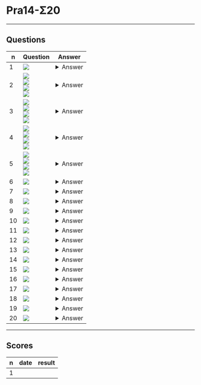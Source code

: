 # Pra14-Σ20

---

## Questions
|n|Question|Answer|
|-|--------|------|
|1|<img src="https://i.imgur.com/pc0gvBU.png">|<details><summary>Answer</summary><img src="https://i.imgur.com/9yyvQoN.png"></details>|
|2|<img src="https://i.imgur.com/hpPsfFq.png"><br/><img src="https://i.imgur.com/kg2fVGQ.png"><br/><img src="https://i.imgur.com/WTQkAZ9.png"><br/><img src="https://i.imgur.com/DzXbdRc.png">|<details><summary>Answer</summary><img src="https://i.imgur.com/OLZ9EQH.png"></details>|
|3|<img src="https://i.imgur.com/hpPsfFq.png"><br/><img src="https://i.imgur.com/kg2fVGQ.png"><br/><img src="https://i.imgur.com/WTQkAZ9.png"><br/><img src="https://i.imgur.com/sVqgeXn.png">|<details><summary>Answer</summary>True</details>|
|4|<img src="https://i.imgur.com/hpPsfFq.png"><br/><img src="https://i.imgur.com/kg2fVGQ.png"><br/><img src="https://i.imgur.com/WTQkAZ9.png"><br/><img src="https://i.imgur.com/SB3an5P.png">|<details><summary>Answer</summary><img src="https://i.imgur.com/P2scYFZ.png"></details>|
|5|<img src="https://i.imgur.com/hpPsfFq.png"><br/><img src="https://i.imgur.com/kg2fVGQ.png"><br/><img src="https://i.imgur.com/WTQkAZ9.png"><br/><img src="https://i.imgur.com/WmTQT4T.png">|<details><summary>Answer</summary><img src="https://i.imgur.com/tLpU1lD.png"></details>|
|6|<img src="https://i.imgur.com/En6afMa.png">|<details><summary>Answer</summary><img src="https://i.imgur.com/4g9G3AG.png"></details>|
|7|<img src="https://i.imgur.com/BfaW2Fe.png">|<details><summary>Answer</summary><img src="https://i.imgur.com/xA5g2CV.png"></details>|
|8|<img src="https://i.imgur.com/sDSh5QW.png">|<details><summary>Answer</summary><img src="https://i.imgur.com/KFoVkBp.png"></details>|
|9|<img src="https://i.imgur.com/nxIlE36.png">|<details><summary>Answer</summary><img src="https://i.imgur.com/AL8skPh.png"></details>|
|10|<img src="https://i.imgur.com/LwCdTOJ.png">|<details><summary>Answer</summary><img src="https://i.imgur.com/ZwLSNkb.png"></details>|
|11|<img src="https://i.imgur.com/htVVDhQ.png">|<details><summary>Answer</summary><img src="https://i.imgur.com/HKa9qOR.png"></details>|
|12|<img src="https://i.imgur.com/ypdt09I.png">|<details><summary>Answer</summary><img src="https://i.imgur.com/ZN0307s.png"></details>|
|13|<img src="https://i.imgur.com/F6x4o3d.png">|<details><summary>Answer</summary><img src="https://i.imgur.com/rcXatfb.png"></details>|
|14|<img src="https://i.imgur.com/tM8ZsrA.png">|<details><summary>Answer</summary><img src="https://i.imgur.com/ViKhzle.png"></details>|
|15|<img src="https://i.imgur.com/BVrDOFQ.png">|<details><summary>Answer</summary><img src="https://i.imgur.com/RHHTdRv.png"></details>|
|16|<img src="https://i.imgur.com/W1XglIs.png">|<details><summary>Answer</summary><img src="https://i.imgur.com/QB78cK5.png"></details>|
|17|<img src="https://i.imgur.com/4zDps4D.png">|<details><summary>Answer</summary><img src="https://i.imgur.com/MB4gcca.png"></details>|
|18|<img src="https://i.imgur.com/5XBicq0.png">|<details><summary>Answer</summary><img src="https://i.imgur.com/tGkmwd2.png"></details>|
|19|<img src="https://i.imgur.com/SCCYsxd.png">|<details><summary>Answer</summary><img src="https://i.imgur.com/tgky2jG.png"></details>|
|20|<img src="https://i.imgur.com/65m1Tna.png">|<details><summary>Answer</summary><img src="https://i.imgur.com/rofP8K4.png"></details>|

---

## Scores
|n|date|result|
|-|----|------|
|1|
